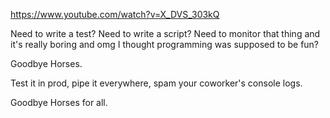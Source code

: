 https://www.youtube.com/watch?v=X_DVS_303kQ

Need to write a test? Need to write a script? Need to monitor that thing and it's really boring and omg I thought programming was supposed to be fun?

Goodbye Horses.

Test it in prod, pipe it everywhere, spam your coworker's console logs.

Goodbye Horses for all.
